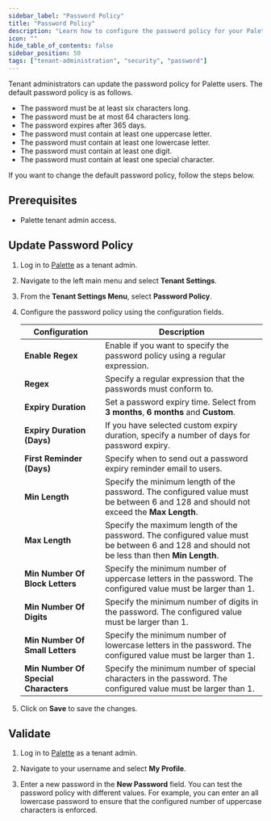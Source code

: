 ```yaml
---
sidebar_label: "Password Policy"
title: "Password Policy"
description: "Learn how to configure the password policy for your Palette tenant."
icon: ""
hide_table_of_contents: false
sidebar_position: 50
tags: ["tenant-administration", "security", "password"]
---
```


Tenant administrators can update the password policy for Palette users. The default password policy is as follows.

- The password must be at least six characters long.
- The password must be at most 64 characters long.
- The password expires after 365 days.
- The password must contain at least one uppercase letter.
- The password must contain at least one lowercase letter.
- The password must contain at least one digit.
- The password must contain at least one special character.

If you want to change the default password policy, follow the steps below.

## Prerequisites

- Palette tenant admin access.

## Update Password Policy

1. Log in to [Palette](https://console.spectrocloud.com) as a tenant admin.

2. Navigate to the left main menu and select **Tenant Settings**.

3. From the **Tenant Settings Menu**, select **Password Policy**.

4. Configure the password policy using the configuration fields.

   | **Configuration**                    | **Description**                                                                                                                             |
   | ------------------------------------ | ------------------------------------------------------------------------------------------------------------------------------------------- |
   | **Enable Regex**                     | Enable if you want to specify the password policy using a regular expression.                                                               |
   | **Regex**                            | Specify a regular expression that the passwords must conform to.                                                                            |
   | **Expiry Duration**                  | Set a password expiry time. Select from **3 months**, **6 months** and **Custom**.                                                          |
   | **Expiry Duration (Days)**           | If you have selected custom expiry duration, specify a number of days for password expiry.                                                  |
   | **First Reminder (Days)**            | Specify when to send out a password expiry reminder email to users.                                                                         |
   | **Min Length**                       | Specify the minimum length of the password. The configured value must be between 6 and 128 and should not exceed the **Max Length**.        |
   | **Max Length**                       | Specify the maximum length of the password. The configured value must be between 6 and 128 and should not be less than then **Min Length**. |
   | **Min Number Of Block Letters**      | Specify the minimum number of uppercase letters in the password. The configured value must be larger than 1.                                |
   | **Min Number Of Digits**             | Specify the minimum number of digits in the password. The configured value must be larger than 1.                                           |
   | **Min Number Of Small Letters**      | Specify the minimum number of lowercase letters in the password. The configured value must be larger than 1.                                |
   | **Min Number Of Special Characters** | Specify the minimum number of special characters in the password. The configured value must be larger than 1.                               |

5. Click on **Save** to save the changes.

## Validate

1. Log in to [Palette](https://console.spectrocloud.com) as a tenant admin.

2. Navigate to your username and select **My Profile**.

3. Enter a new password in the **New Password** field. You can test the password policy with different values. For
   example, you can enter an all lowercase password to ensure that the configured number of uppercase characters is
   enforced.
